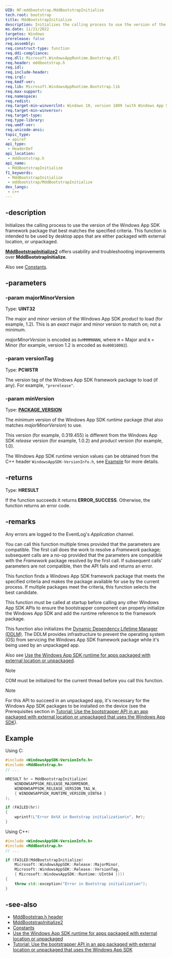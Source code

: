 ```yaml
---
UID: NF:mddbootstrap.MddBootstrapInitialize
tech.root: bootstrap
title: MddBootstrapInitialize
description: Initializes the calling process to use the version of the Windows App SDK framework package that best matches the specified criteria. This function is intended to be used by desktop apps that are either packaged with external location, or unpackaged.
ms.date: 11/21/2022
targetos: Windows
prerelease: false
req.assembly: 
req.construct-type: function
req.ddi-compliance: 
req.dll: Microsoft.WindowsAppRuntime.Bootstrap.dll
req.header: mddbootstrap.h
req.idl: 
req.include-header: 
req.irql: 
req.kmdf-ver: 
req.lib: Microsoft.WindowsAppRuntime.Bootstrap.lib
req.max-support: 
req.namespace: 
req.redist: 
req.target-min-winverclnt: Windows 10, version 1809 (with Windows App SDK 1.0 or later)
req.target-min-winversvr: 
req.target-type: 
req.type-library: 
req.umdf-ver: 
req.unicode-ansi: 
topic_type:
 - apiref
api_type:
 - HeaderDef
api_location:
 - mddbootstrap.h
api_name:
 - MddBootstrapInitialize
f1_keywords:
 - MddBootstrapInitialize
 - mddbootstrap/MddBootstrapInitialize
dev_langs:
 - c++
---
```


## -description

Initializes the calling process to use the version of the Windows App SDK framework package that best matches the specified criteria. This function is intended to be used by desktop apps that are either packaged with external location, or unpackaged.

[**MddBootstrapInitialize2**](nf-mddbootstrap-mddbootstrapinitialize2.md) offers usability and troubleshooting improvements over **MddBootstrapInitialize**.

Also see [Constants](/windows/windows-app-sdk/api/win32/_bootstrap/#constants).

## -parameters

### -param majorMinorVersion

Type: **UINT32**

The major and minor version of the Windows App SDK *product* to load (for example, 1.2). This is an *exact* major and minor version to match on; not a minimum.

*majorMinorVersion* is encoded as `0xMMMMNNNN`, where `M` = Major and `N` = Minor (for example, version 1.2 is encoded as `0x00010002`).

### -param versionTag

Type: **PCWSTR**

The version tag of the Windows App SDK framework package to load (if any). For example, `"prerelease"`.

### -param minVersion

Type: **[PACKAGE_VERSION](/windows/win32/api/appmodel/ns-appmodel-package_version)**

The minimum version of the Windows App SDK *runtime* package (that also matches *majorMinorVersion*) to use.

This version (for example, 0.319.455) is different from the Windows App SDK *release* version (for example, 1.0.2) and *product* version (for example, 1.0).

The Windows App SDK runtime version values can be obtained from the C++ header `WindowsAppSDK-VersionInfo.h`, see [Example](#example) for more details.

## -returns

Type: **HRESULT**

If the function succeeds it returns **ERROR_SUCCESS**. Otherwise, the function returns an error code.

## -remarks

Any errors are logged to the EventLog's *Application* channel.

You can call this function multiple times provided that the parameters are compatible. The first call does the work to resolve a *Framework* package; subsequent calls are a no-op provided that the parameters are compatible with the *Framework* package resolved by the first call. If subsequent calls' parameters are not compatible, then the API fails and returns an error.

This function finds a Windows App SDK framework package that meets the specified criteria and makes the package available for use by the current process. If multiple packages meet the criteria, this function selects the best candidate.

This function must be called at startup before calling any other Windows App SDK APIs to ensure the bootstrapper component can properly initialize the Windows App SDK and add the runtime reference to the framework package.

This function also initializes the [Dynamic Dependency Lifetime Manager (DDLM)](/windows/apps/windows-app-sdk/deployment-architecture#dynamic-dependency-lifetime-manager-ddlm). The DDLM provides infrastructure to prevent the operating system (OS) from servicing the Windows App SDK framework package while it's being used by an unpackaged app.

Also see [Use the Windows App SDK runtime for apps packaged with external location or unpackaged](/windows/apps/windows-app-sdk/use-windows-app-sdk-run-time).

> [!NOTE]
> COM must be initialized for the current thread before you call this function.

> [!NOTE]
> For this API to succeed in an unpackaged app, it's necessary for the Windows App SDK packages to be installed on the device (see the Prerequisites section in [Tutorial: Use the bootstrapper API in an app packaged with external location or unpackaged that uses the Windows App SDK](/windows/apps/windows-app-sdk/tutorial-unpackaged-deployment#prerequisites)).

## Example

Using C:
```c
#include <WindowsAppSDK-VersionInfo.h>
#include <MddBootstrap.h>
// ...

HRESULT hr = MddBootstrapInitialize(
    WINDOWSAPPSDK_RELEASE_MAJORMINOR,
    WINDOWSAPPSDK_RELEASE_VERSION_TAG_W,
    { WINDOWSAPPSDK_RUNTIME_VERSION_UINT64 }
);

if (FAILED(hr))
{
    wprintf(L"Error 0x%X in Bootstrap initialization\n", hr);
}
```

Using C++:
```cpp
#include <WindowsAppSDK-VersionInfo.h>
#include <MddBootstrap.h>
// ...

if (FAILED(MddBootstrapInitialize(
    Microsoft::WindowsAppSDK::Release::MajorMinor,
    Microsoft::WindowsAppSDK::Release::VersionTag, 
    { Microsoft::WindowsAppSDK::Runtime::UInt64 }))) 
{
    throw std::exception("Error in Bootstrap initialization");
}
```

## -see-also

* [MddBootstrap.h header](/windows/windows-app-sdk/api/win32/mddbootstrap/)
* [MddBootstrapInitialize2](nf-mddbootstrap-mddbootstrapinitialize2.md)
* [Constants](/windows/windows-app-sdk/api/win32/_bootstrap/#constants)
* [Use the Windows App SDK runtime for apps packaged with external location or unpackaged](/windows/apps/windows-app-sdk/use-windows-app-sdk-run-time)
* [Tutorial: Use the bootstrapper API in an app packaged with external location or unpackaged that uses the Windows App SDK](/windows/apps/windows-app-sdk/tutorial-unpackaged-deployment)
